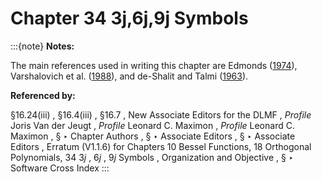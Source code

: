 # Chapter 34 3⁢j,6⁢j,9⁢j Symbols

:::{note}
**Notes:**

The main references used in writing this chapter are Edmonds ([1974](./bib/E.html#bib727 "Angular Momentum in Quantum Mechanics")), Varshalovich et al. ([1988](./bib/V.html#bib2323 "Quantum Theory of Angular Momentum")), and de-Shalit and Talmi ([1963](./bib/D.html#bib651 "Nuclear Shell Theory")).

**Referenced by:**

§16.24(iii) , §16.4(iii) , §16.7 , New Associate Editors for the DLMF , *Profile* Joris Van der Jeugt , *Profile* Leonard C. Maximon , *Profile* Leonard C. Maximon , § ‣ Chapter Authors , § ‣ Associate Editors , § ‣ Associate Editors , Erratum (V1.1.6) for Chapters 10 Bessel Functions, 18 Orthogonal Polynomials, 34 3*j* , 6*j* , 9*j* Symbols , Organization and Objective , § ‣ Software Cross Index
:::
